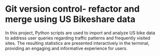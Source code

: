 # Git version control- refactor and merge using US Bikeshare data
In this project, Python scripts are used to import and analyze US bike data to address user queries regarding traffic patterns and frequently visited sites. The resulting statistics are presented interactively in the terminal, providing an engaging and informative experience for users.
